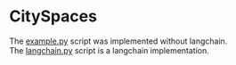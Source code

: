# CitySpaces
The [example.py](example.py) script was implemented without langchain.\
The [langchain.py]() script is a langchain implementation.
